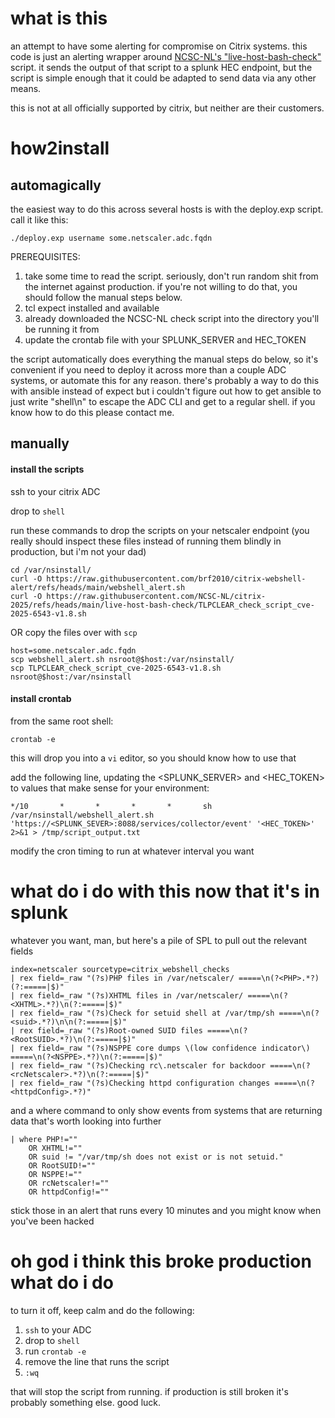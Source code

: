 # what is this
an attempt to have some alerting for compromise on Citrix systems. this code is just an alerting wrapper around [NCSC-NL's "live-host-bash-check"](https://github.com/NCSC-NL/citrix-2025/tree/main/live-host-bash-check) script. it sends the output of that script to a splunk HEC endpoint, but the script is simple enough that it could be adapted to send data via any other means.

this is not at all officially supported by citrix, but neither are their customers.

# how2install
## automagically
the easiest way to do this across several hosts is with the deploy.exp script. call it like this:

```./deploy.exp username some.netscaler.adc.fqdn```

PREREQUISITES:
1. take some time to read the script. seriously, don't run random shit from the internet against production. if you're not willing to do that, you should follow the manual steps below.
2. tcl expect installed and available
3. already downloaded the NCSC-NL check script into the directory you'll be running it from
4. update the crontab file with your SPLUNK_SERVER and HEC_TOKEN

the script automatically does everything the manual steps do below, so it's convenient if you need to deploy it across more than a couple ADC systems, or automate this for any reason. there's probably a way to do this with ansible instead of expect but i couldn't figure out how to get ansible to just write "shell\n" to escape the ADC CLI and get to a regular shell. if you know how to do this please contact me.

## manually
#### install the scripts
ssh to your citrix ADC

drop to `shell`

run these commands to drop the scripts on your netscaler endpoint (you really should inspect these files instead of running them blindly in production, but i'm not your dad)
```
cd /var/nsinstall/
curl -O https://raw.githubusercontent.com/brf2010/citrix-webshell-alert/refs/heads/main/webshell_alert.sh
curl -O https://raw.githubusercontent.com/NCSC-NL/citrix-2025/refs/heads/main/live-host-bash-check/TLPCLEAR_check_script_cve-2025-6543-v1.8.sh
```
OR copy the files over with `scp`
```
host=some.netscaler.adc.fqdn
scp webshell_alert.sh nsroot@$host:/var/nsinstall/
scp TLPCLEAR_check_script_cve-2025-6543-v1.8.sh nsroot@$host:/var/nsinstall
```

#### install crontab
from the same root shell:

`crontab -e `

this will drop you into a `vi` editor, so you should know how to use that

add the following line, updating the <SPLUNK_SERVER> and <HEC_TOKEN> to values that make sense for your environment:

`*/10       *       *       *       *       sh /var/nsinstall/webshell_alert.sh 'https://<SPLUNK_SEVER>:8088/services/collector/event' '<HEC_TOKEN>' 2>&1 > /tmp/script_output.txt`

modify the cron timing to run at whatever interval you want

# what do i do with this now that it's in splunk
whatever you want, man, but here's a pile of SPL to pull out the relevant fields

```
index=netscaler sourcetype=citrix_webshell_checks 
| rex field=_raw "(?s)PHP files in /var/netscaler/ =====\n(?<PHP>.*?)(?:=====|$)"
| rex field=_raw "(?s)XHTML files in /var/netscaler/ =====\n(?<XHTML>.*?)\n(?:=====|$)" 
| rex field=_raw "(?s)Check for setuid shell at /var/tmp/sh =====\n(?<suid>.*?)\n\n(?:=====|$)" 
| rex field=_raw "(?s)Root-owned SUID files =====\n(?<RootSUID>.*?)\n(?:=====|$)" 
| rex field=_raw "(?s)NSPPE core dumps \(low confidence indicator\) =====\n(?<NSPPE>.*?)\n(?:=====|$)" 
| rex field=_raw "(?s)Checking rc\.netscaler for backdoor =====\n(?<rcNetscaler>.*?)\n(?:=====|$)" 
| rex field=_raw "(?s)Checking httpd configuration changes =====\n(?<httpdConfig>.*?)"
```
and a where command to only show events from systems that are returning data that's worth looking into further
```
| where PHP!="" 
    OR XHTML!="" 
    OR suid != "/var/tmp/sh does not exist or is not setuid."
    OR RootSUID!="" 
    OR NSPPE!="" 
    OR rcNetscaler!="" 
    OR httpdConfig!=""
```
stick those in an alert that runs every 10 minutes and you might know when you've been hacked

# oh god i think this broke production what do i do
to turn it off, keep calm and do the following:
1. `ssh` to your ADC
2. drop to `shell`
3. run `crontab -e`
4. remove the line that runs the script
5. `:wq`

that will stop the script from running. if production is still broken it's probably something else. good luck.